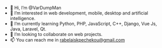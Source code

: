 - 👋 Hi, I’m @VarDumpMan
- 👀 I’m interested in web development, mobile, desktop and artificial intelligence.
- 🌱 I’m currently learning Python, PHP, JavaScript, C++, Django, Vue Js, Java, Laravel, Qt.
- 💞️ I’m looking to collaborate on web projects.
- 📫 You can reach me in rabelaiskpechekou@gmail.com

<!---
VarDumpMan/VarDumpMan is a ✨ special ✨ repository because its `README.md` (this file) appears on your GitHub profile.
You can click the Preview link to take a look at your changes.
--->
